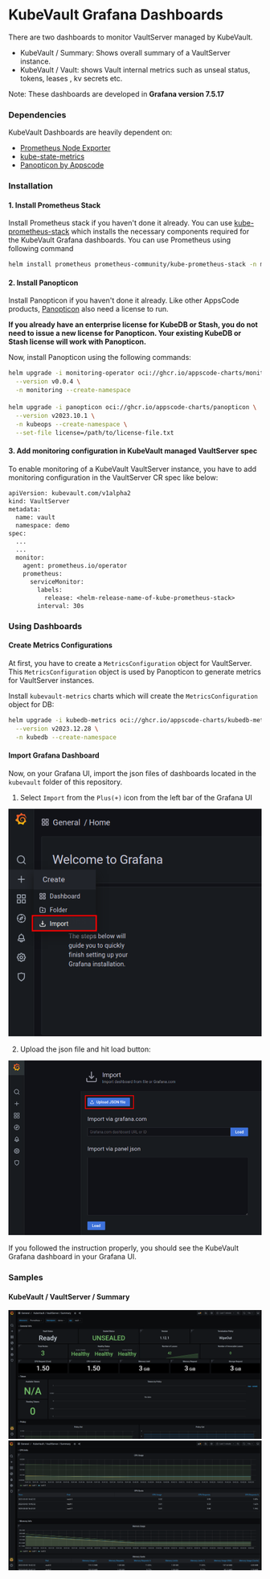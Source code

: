 # KubeVault Grafana Dashboards

There are two dashboards to monitor VaultServer managed by KubeVault.

- KubeVault / Summary: Shows overall summary of a VaultServer instance.
- KubeVault / Vault: shows Vault internal metrics such as unseal status, tokens, leases , kv secrets etc.

Note: These dashboards are developed in **Grafana version 7.5.17**

### Dependencies

KubeVault Dashboards are heavily dependent on:

- [Prometheus Node Exporter](https://github.com/prometheus/node_exporter)
- [kube-state-metrics](https://github.com/kubernetes/kube-state-metrics)
- [Panopticon by Appscode](https://byte.builders/blog/post/introducing-panopticon/)


### Installation

#### 1. Install Prometheus Stack

Install Prometheus stack if you haven't done it already. You can use [kube-prometheus-stack](https://artifacthub.io/packages/helm/prometheus-community/kube-prometheus-stack) which installs the necessary components required for the KubeVault Grafana dashboards.
You can use Prometheus using following command 
```bash
helm install prometheus prometheus-community/kube-prometheus-stack -n monitoring --set grafana.image.tag=7.5.17 --create-namespace
```

#### 2. Install Panopticon

Install Panopticon if you haven't done it already. Like other AppsCode products, [Panopticon](https://byte.builders/blog/post/introducing-panopticon/) also need a license to run.

**If you already have an enterprise license for KubeDB or Stash, you do not need to issue a new license for Panopticon. Your existing KubeDB or Stash license will work with Panopticon.**

Now, install Panopticon using the following commands:

```bash
helm upgrade -i monitoring-operator oci://ghcr.io/appscode-charts/monitoring-operator \
  --version v0.0.4 \
  -n monitoring --create-namespace

helm upgrade -i panopticon oci://ghcr.io/appscode-charts/panopticon \
  --version v2023.10.1 \
  -n kubeops --create-namespace \
  --set-file license=/path/to/license-file.txt
```

#### 3. Add monitoring configuration in KubeVault managed VaultServer spec

To enable monitoring of a KubeVault VaultServer instance, you have to add monitoring configuration in the VaultServer CR spec like below:

```
apiVersion: kubevault.com/v1alpha2
kind: VaultServer
metadata:
  name: vault
  namespace: demo
spec:
  ...
  ...
  monitor:
    agent: prometheus.io/operator
    prometheus:
      serviceMonitor:
        labels:
          release: <helm-release-name-of-kube-prometheus-stack>
        interval: 30s
```

### Using Dashboards

#### Create  Metrics Configurations

At first, you have to create a `MetricsConfiguration` object for VaultServer. This `MetricsConfiguration` object is used by Panopticon to generate metrics for VaultServer instances.

Install `kubevault-metrics` charts which will create the `MetricsConfiguration` object for DB:

```bash
helm upgrade -i kubedb-metrics oci://ghcr.io/appscode-charts/kubedb-metrics \
  --version v2023.12.28 \
  -n kubedb --create-namespace
```

#### Import Grafana Dashboard

Now, on your Grafana UI, import the json files of dashboards located in the `kubevault` folder of this repository.


1. Select `Import` from the `Plus(+)` icon from the left bar of the Grafana UI

![Import New Dashboard](/kubevault/images/import_dashboard_1.png)

2. Upload the json file and hit load button:

![Upload Dashboard JSON](/kubevault/images/import_dashboard_2.png)


If you followed the instruction properly, you should see the KubeVault Grafana dashboard in your Grafana UI.

### Samples

####  KubeVault / VaultServer / Summary

![KubeVault / VaultServer / Summary](/kubevault/images/VaultServerSummary1.png)
![KubeVault / VaultServer / Summary](/kubevault/images/VaultServerSummary2.png)
